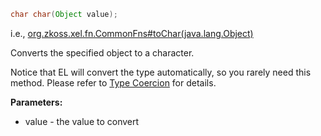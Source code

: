 ```java
char char(Object value);
```

  
i.e.,
[org.zkoss.xel.fn.CommonFns#toChar(java.lang.Object)](https://www.zkoss.org/javadoc/latest/zk/org/zkoss/xel/fn/CommonFns.html#toChar(java.lang.Object))

Converts the specified object to a character.

Notice that EL will convert the type automatically, so you rarely need
this method. Please refer to [Type Coercion](zuml_ref/el_expressions/type_coercion) for
details.

**Parameters:**

- value - the value to convert


